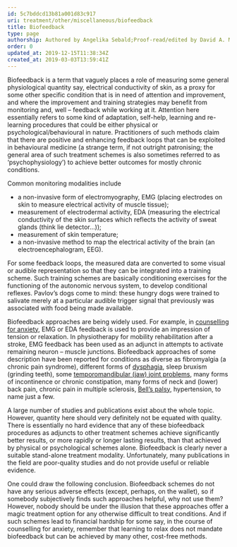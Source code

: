 ```yaml
---
id: 5c7bddcd13b81a001d83c917
uri: treatment/other/miscellaneous/biofeedback
title: Biofeedback
type: page
authorship: Authored by Angelika Sebald;Proof-read/edited by David A. Mitchell
order: 0
updated_at: 2019-12-15T11:38:34Z
created_at: 2019-03-03T13:59:41Z
---
```


<p>Biofeedback is a term that vaguely places a role of
    measuring some general physiological quantity say,
    electrical conductivity of skin, as a proxy for some
    other specific condition that is in need of attention
    and improvement, and where the improvement and training
    strategies may benefit from monitoring and, well –
    feedback while working at it. Attention here essentially
    refers to some kind of adaptation, self-help, learning
    and re-learning procedures that could be either physical
    or psychological/behavioural in nature. Practitioners of
    such methods claim that there are positive and enhancing
    feedback loops that can be exploited in behavioural
    medicine (a strange term, if not outright patronising;
    the general area of such treatment schemes is also
    sometimes referred to as ‘psychophysiology’) to achieve
    better outcomes for mostly chronic conditions.</p>
<p>Common monitoring modalities include</p>
<ul>
    <li>a non-invasive form of electromyography, EMG
        (placing electrodes on skin to measure electrical
        activity of muscle tissue);</li>
    <li>measurement of electrodermal activity, EDA
        (measuring the electrical conductivity of the skin
        surfaces which reflects the activity of sweat glands
        (think lie detector…));</li>
    <li>measurement of skin temperature;</li>
    <li>a non-invasive method to map the electrical activity
        of the brain (an electroencephalogram, EEG).</li>
</ul>
<p>For some feedback loops, the measured data are converted
    to some visual or audible representation so that they
    can be integrated into a training scheme. Such training
    schemes are basically conditioning exercises for the
    functioning of the autonomic nervous system, to develop
    conditional reflexes. Pavlov’s dogs come to mind: these
    hungry dogs were trained to salivate merely at a
    particular audible trigger signal that previously was
    associated with food being made available.</p>
<p>Biofeedback approaches are being widely used. For
    example, in <a href="/help/mental-health/detailed">counselling for
        anxiety</a>, EMG or EDA feedback is used to provide
    an impression of tension or relaxation. In physiotherapy
    for mobility rehabilitation after a stroke, EMG feedback
    has been used as an adjunct in attempts to activate
    remaining neuron – muscle junctions. Biofeedback
    approaches of some description have been reported for
    conditions as diverse as fibromyalgia (a chronic pain
    syndrome), different forms of <a href="/diagnosis/a-z/dysphagia">dysphagia</a>, sleep
    bruxism (grinding teeth), some <a href="/diagnosis/a-z/jaw-joint/more-info">temporomandibular
        (jaw) joint problems</a>, many forms of incontinence
    or chronic constipation, many forms of neck and (lower)
    back pain, chronic pain in multiple sclerosis, <a href="/diagnosis/a-z/neuropathies/detailed">Bell’s
        palsy</a>, hypertension, to name just a few.</p>
<p>A large number of studies and publications exist about
    the whole topic. However, quantity here should very
    definitely not be equated with quality. There is
    essentially no hard evidence that any of these
    biofeedback procedures as adjuncts to other treatment
    schemes achieve significantly better results, or more
    rapidly or longer lasting results, than that achieved by
    physical or psychological schemes alone. Biofeedback is
    clearly never a suitable stand-alone treatment modality.
    Unfortunately, many publications in the field are
    poor-quality studies and do not provide useful or
    reliable evidence.</p>
<p>One could draw the following conclusion. Biofeedback
    schemes do not have any serious adverse effects (except,
    perhaps, on the wallet), so if somebody subjectively
    finds such approaches helpful, why not use them?
    However, nobody should be under the illusion that these
    approaches offer a magic treatment option for any
    otherwise difficult to treat conditions. And if such
    schemes lead to financial hardship for some say, in the
    course of counselling for anxiety, remember that
    learning to relax does not mandate biofeedback but can
    be achieved by many other, cost-free methods.</p>
